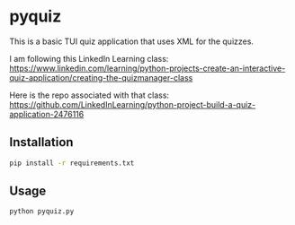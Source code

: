 # pyquiz

This is a basic TUI quiz application that uses XML for the quizzes.

I am following this LinkedIn Learning
class: https://www.linkedin.com/learning/python-projects-create-an-interactive-quiz-application/creating-the-quizmanager-class

Here is the repo associated with that
class: https://github.com/LinkedInLearning/python-project-build-a-quiz-application-2476116

## Installation

```bash
pip install -r requirements.txt
```

## Usage

```bash
python pyquiz.py
```